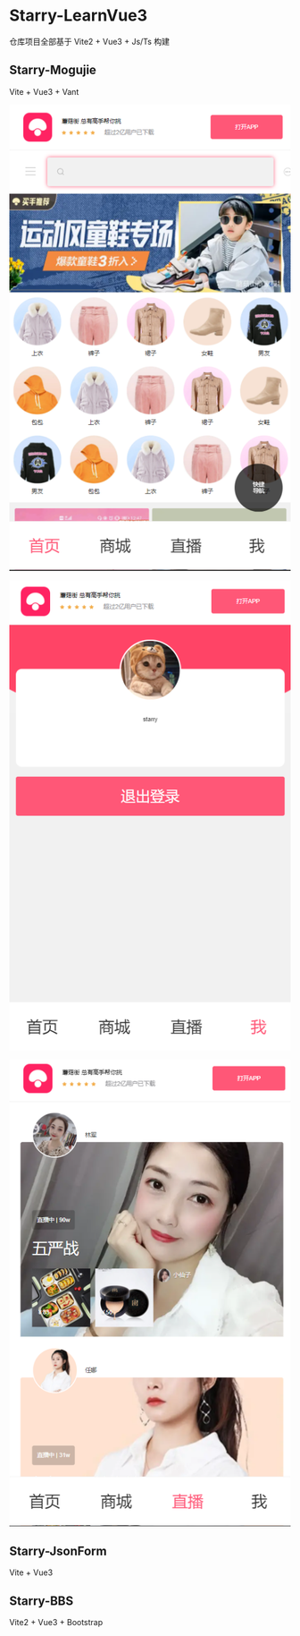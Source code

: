 # Starry-LearnVue3

仓库项目全部基于 Vite2 + Vue3 + Js/Ts 构建

## Starry-Mogujie

Vite + Vue3 + Vant

![image-20211012210053632](./images/image-20211012210053632.png)

![image-20211012210112762](./images/image-20211012210112762.png)

![image-20211012210130650](./images/image-20211012210130650.png)

## Starry-JsonForm

Vite + Vue3 

## Starry-BBS

Vite2 + Vue3 + Bootstrap

